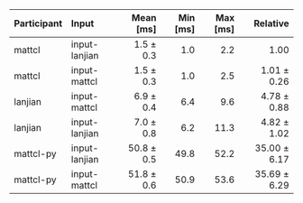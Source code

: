 | Participant | Input | Mean [ms] | Min [ms] | Max [ms] | Relative |
|:---|:---|---:|---:|---:|---:|
| mattcl | input-lanjian | 1.5 ± 0.3 | 1.0 | 2.2 | 1.00 |
| mattcl | input-mattcl | 1.5 ± 0.3 | 1.0 | 2.5 | 1.01 ± 0.26 |
| lanjian | input-mattcl | 6.9 ± 0.4 | 6.4 | 9.6 | 4.78 ± 0.88 |
| lanjian | input-lanjian | 7.0 ± 0.8 | 6.2 | 11.3 | 4.82 ± 1.02 |
| mattcl-py | input-lanjian | 50.8 ± 0.5 | 49.8 | 52.2 | 35.00 ± 6.17 |
| mattcl-py | input-mattcl | 51.8 ± 0.6 | 50.9 | 53.6 | 35.69 ± 6.29 |
